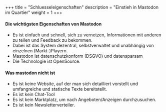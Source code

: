 +++
title = "Schluesseleigenschaften"
description = "Einstieh in Mastodon im Quartier"
weight = 1
+++

#### Die wichtigsten Eigenschaften von Mastodon

- Es ist einfach und schnell, sich zu vernetzen, Informationen mit anderen zu teilen und Feedback zu bekommen.
- Dabei ist das System dezentral, selbstverwaltet und unabhängig von einzelnen (Markt-)Playern.
- Mastodon ist datenschutzkonform (DSGVO) und datensparsam
- Die Technologie ist OpenSource.


#### Was mastodon nicht ist

- Es ist keine Website, auf der man sich detailliert vorstellt und umfangreiche und statische Texte bereitstellt.
- Es ist kein Chat-Tool
- Es ist kein Marktplatz, um nach Angeboten/Anzeigen durchzusuchen.
- Es ist kein Newsletterverteiler.